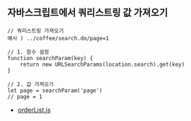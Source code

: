 ## 자바스크립트에서 쿼리스트링 값 가져오기

```
// 쿼리스트링 가져오기
예시 ) ../coffee/search.do/page=1

// 1. 함수 설정
function searchParam(key) {
    return new URLSearchParams(location.search).get(key)
}

// 2. 값 가져오기
let page = searchParam('page')
// page = 1

```

- [orderList.js](https://github.com/hyeah0/SmartWeb_Contents_WebApplication_developer_class/blob/main/6_Spring_Project_%EC%9B%90%EB%91%90%EC%87%BC%ED%95%91%EB%AA%B0/spring/FinalProject/src/main/webapp/resources/js/cartAndOrderJs/orderList.js)
